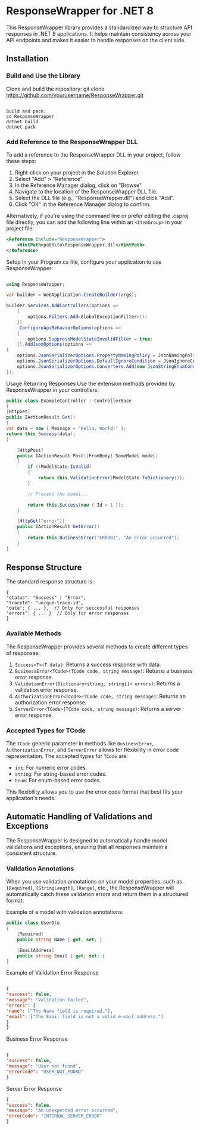 # ResponseWrapper for .NET 8

This ResponseWrapper library provides a standardized way to structure API responses in .NET 8 applications. It helps maintain consistency across your API endpoints and makes it easier to handle responses on the client side.

## Installation

### Build and Use the Library

Clone and build the repository:
git clone https://github.com/yourusername/ResponseWrapper.git

```shell

Build and pack:
cd ResponseWrapper
dotnet build
dotnet pack
```

### Add Reference to the ResponseWrapper DLL

To add a reference to the ResponseWrapper DLL in your project, follow these steps:

1. Right-click on your project in the Solution Explorer.
2. Select "Add" > "Reference".
3. In the Reference Manager dialog, click on "Browse".
4. Navigate to the location of the ResponseWrapper DLL file.
5. Select the DLL file (e.g., "ResponseWrapper.dll") and click "Add".
6. Click "OK" in the Reference Manager dialog to confirm.

Alternatively, if you're using the command line or prefer editing the .csproj file directly, you can add the following line within an `<ItemGroup>` in your project file:

```xml
<Reference Include="ResponseWrapper">
    <HintPath>path\to\ResponseWrapper.dll</HintPath>
</Reference>
```
Setup
In your Program.cs file, configure your application to use ResponseWrapper:
```csharp

using ResponseWrapper;

var builder = WebApplication.CreateBuilder(args);

builder.Services.AddControllers(options =>
    {
        options.Filters.Add<GlobalExceptionFilter>();
    })
    .ConfigureApiBehaviorOptions(options =>
    {
        options.SuppressModelStateInvalidFilter = true;
    }).AddJsonOptions(options =>
{
    options.JsonSerializerOptions.PropertyNamingPolicy = JsonNamingPolicy.CamelCase;
    options.JsonSerializerOptions.DefaultIgnoreCondition = JsonIgnoreCondition.WhenWritingNull;
    options.JsonSerializerOptions.Converters.Add(new JsonStringEnumConverter());
});
```

Usage
Returning Responses
Use the extension methods provided by ResponseWrapper in your controllers:
```csharp
public class ExampleController : ControllerBase
{
[HttpGet]
public IActionResult Get()
{
var data = new { Message = "Hello, World!" };
return this.Success(data);
}

    [HttpPost]
    public IActionResult Post([FromBody] SomeModel model)
    {
        if (!ModelState.IsValid)
        {
            return this.ValidationError(ModelState.ToDictionary());
        }

        // Process the model...

        return this.Success(new { Id = 1 });
    }

    [HttpGet("error")]
    public IActionResult GetError()
    {
        return this.BusinessError("ERR001", "An error occurred");
    }
}
```
## Response Structure
The standard response structure is:
```
{
"status": "Success" | "Error",
"traceId": "unique-trace-id",
"data": { ... },  // Only for successful responses
"errors": { ... }  // Only for error responses
}
```
### Available Methods

The ResponseWrapper provides several methods to create different types of responses:

1. `Success<T>(T data)`: Returns a success response with data.
2. `BusinessError<TCode>(TCode code, string message)`: Returns a business error response.
3. `ValidationError(Dictionary<string, string[]> errors)`: Returns a validation error response.
4. `AuthorizationError<TCode>(TCode code, string message)`: Returns an authorization error response.
5. `ServerError<TCode>(TCode code, string message)`: Returns a server error response.

### Accepted Types for TCode

The `TCode` generic parameter in methods like `BusinessError`, `AuthorizationError`, and `ServerError` allows for flexibility in error code representation. The accepted types for `TCode` are:

- `int`: For numeric error codes.
- `string`: For string-based error codes.
- `Enum`: For enum-based error codes.

This flexibility allows you to use the error code format that best fits your application's needs.

## Automatic Handling of Validations and Exceptions

The ResponseWrapper is designed to automatically handle model validations and exceptions, ensuring that all responses maintain a consistent structure.

### Validation Annotations

When you use validation annotations on your model properties, such as `[Required]`, `[StringLength]`, `[Range]`, etc., the ResponseWrapper will automatically catch these validation errors and return them in a structured format.

Example of a model with validation annotations:
```csharp
public class UserDto
{
    [Required]
    public string Name { get; set; }

    [EmailAddress]
    public string Email { get; set; }
}
```

Example of Validation Error Response
```json

{
"success": false,
"message": "Validation failed",
"errors": {
"name": ["The Name field is required."],
"email": ["The Email field is not a valid e-mail address."]
}
}
```
Business Error Response
```json

{
"success": false,
"message": "User not found",
"errorCode": "USER_NOT_FOUND"
}
```

Server Error Response
```json
{
"success": false,
"message": "An unexpected error occurred",
"errorCode": "INTERNAL_SERVER_ERROR"
}
```